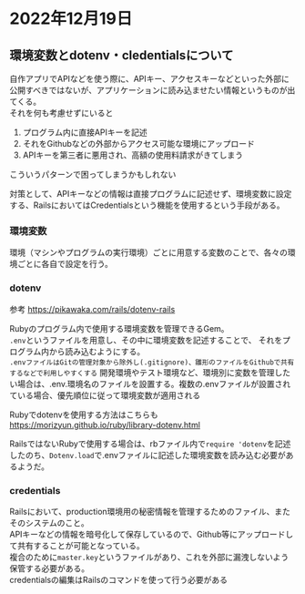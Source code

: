 # 2022年12月19日

## 環境変数とdotenv・cledentialsについて
自作アプリでAPIなどを使う際に、APIキー、アクセスキーなどといった外部に公開すべきではないが、アプリケーションに読み込ませたい情報というものが出てくる。  
それを何も考慮せずにいると
1. プログラム内に直接APIキーを記述
2. それをGithubなどの外部からアクセス可能な環境にアップロード
3. APIキーを第三者に悪用され、高額の使用料請求がきてしまう

こういうパターンで困ってしまうかもしれない  

対策として、APIキーなどの情報は直接プログラムに記述せず、環境変数に設定する、RailsにおいてはCredentialsという機能を使用するという手段がある。

### 環境変数
環境（マシンやプログラムの実行環境）ごとに用意する変数のことで、各々の環境ごとに各自で設定を行う。

### dotenv
参考
https://pikawaka.com/rails/dotenv-rails

Rubyのプログラム内で使用する環境変数を管理できるGem。  
`.env`というファイルを用意し、その中に環境変数を記述することで、  それをプログラム内から読み込むようにする。  
`.envファイルはGitの管理対象から除外し(.gitignore)、雛形のファイルをGithubで共有するなどで利用しやすくする`
開発環境やテスト環境など、環境別に変数を管理したい場合は、.env.環境名のファイルを設置する。複数の.envファイルが設置されている場合、優先順位に従って環境変数が適用される

Rubyでdotenvを使用する方法はこちらも
https://morizyun.github.io/ruby/library-dotenv.html

RailsではないRubyで使用する場合は、rbファイル内で`require 'dotenv`を記述したのち、`Dotenv.load`で.envファイルに記述した環境変数を読み込む必要があるようだ。

### credentials
Railsにおいて、production環境用の秘密情報を管理するためのファイル、またそのシステムのこと。  
APIキーなどの情報を暗号化して保存しているので、Github等にアップロードして共有することが可能となっている。  
複合のために`master.key`というファイルがあり、これを外部に漏洩しないよう保管する必要がある。  
credentialsの編集はRailsのコマンドを使って行う必要がある